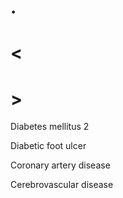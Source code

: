 # .

# <

# >

Diabetes mellitus 2

Diabetic foot ulcer

Coronary artery disease

Cerebrovascular disease
